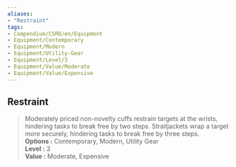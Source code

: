```yaml
---
aliases:
- "Restraint"
tags:
- Compendium/CSRD/en/Equipment
- Equipment/Contemporary
- Equipment/Modern
- Equipment/Utility-Gear
- Equipment/Level/3
- Equipment/Value/Moderate
- Equipment/Value/Expensive
---
```


  
## Restraint  
  
>Moderately priced non-novelty cuffs restrain targets at the wrists, hindering tasks to break free by two steps. Straitjackets wrap a target more securely, hindering tasks to break free by three steps.  
> **Options :** Contemporary, Modern, Utility Gear  
> **Level :** 3  
> **Value :** Moderate, Expensive